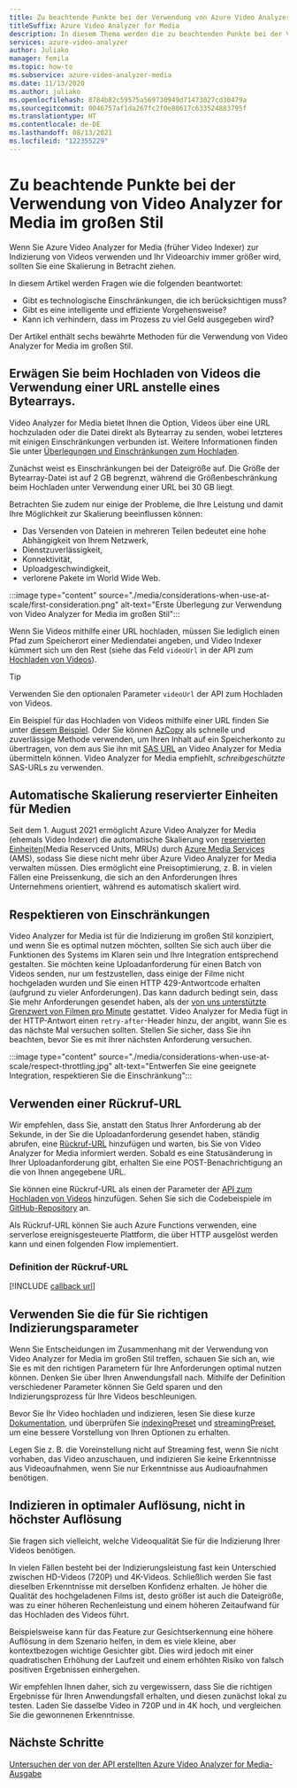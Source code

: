 ```yaml
---
title: Zu beachtende Punkte bei der Verwendung von Azure Video Analyzer for Media (früher Video Indexer) im großen Stil – Azure
titleSuffix: Azure Video Analyzer for Media
description: In diesem Thema werden die zu beachtenden Punkte bei der Verwendung von Azure Video Analyzer for Media (früher Video Indexer) im großen Stil behandelt.
services: azure-video-analyzer
author: Juliako
manager: femila
ms.topic: how-to
ms.subservice: azure-video-analyzer-media
ms.date: 11/13/2020
ms.author: juliako
ms.openlocfilehash: 8784b82c59575a569730949d71473027cd30479a
ms.sourcegitcommit: 0046757af1da267fc2f0e88617c633524883795f
ms.translationtype: HT
ms.contentlocale: de-DE
ms.lasthandoff: 08/13/2021
ms.locfileid: "122355229"
---
```

# <a name="things-to-consider-when-using-video-analyzer-for-media-at-scale"></a>Zu beachtende Punkte bei der Verwendung von Video Analyzer for Media im großen Stil

Wenn Sie Azure Video Analyzer for Media (früher Video Indexer) zur Indizierung von Videos verwenden und Ihr Videoarchiv immer größer wird, sollten Sie eine Skalierung in Betracht ziehen. 

In diesem Artikel werden Fragen wie die folgenden beantwortet:

* Gibt es technologische Einschränkungen, die ich berücksichtigen muss?
* Gibt es eine intelligente und effiziente Vorgehensweise?
* Kann ich verhindern, dass im Prozess zu viel Geld ausgegeben wird?

Der Artikel enthält sechs bewährte Methoden für die Verwendung von Video Analyzer for Media im großen Stil.

## <a name="when-uploading-videos-consider-using-a-url-over-byte-array"></a>Erwägen Sie beim Hochladen von Videos die Verwendung einer URL anstelle eines Bytearrays.

Video Analyzer for Media bietet Ihnen die Option, Videos über eine URL hochzuladen oder die Datei direkt als Bytearray zu senden, wobei letzteres mit einigen Einschränkungen verbunden ist. Weitere Informationen finden Sie unter [Überlegungen und Einschränkungen zum Hochladen](upload-index-videos.md#uploading-considerations-and-limitations).

Zunächst weist es Einschränkungen bei der Dateigröße auf. Die Größe der Bytearray-Datei ist auf 2 GB begrenzt, während die Größenbeschränkung beim Hochladen unter Verwendung einer URL bei 30 GB liegt.

Betrachten Sie zudem nur einige der Probleme, die Ihre Leistung und damit Ihre Möglichkeit zur Skalierung beeinflussen können:

* Das Versenden von Dateien in mehreren Teilen bedeutet eine hohe Abhängigkeit von Ihrem Netzwerk, 
* Dienstzuverlässigkeit, 
* Konnektivität, 
* Uploadgeschwindigkeit, 
* verlorene Pakete im World Wide Web.

:::image type="content" source="./media/considerations-when-use-at-scale/first-consideration.png" alt-text="Erste Überlegung zur Verwendung von Video Analyzer for Media im großen Stil":::

Wenn Sie Videos mithilfe einer URL hochladen, müssen Sie lediglich einen Pfad zum Speicherort einer Mediendatei angeben, und Video Indexer kümmert sich um den Rest (siehe das Feld `videoUrl` in der API zum [Hochladen von Videos](https://api-portal.videoindexer.ai/api-details#api=Operations&operation=Upload-Video)).

> [!TIP]
> Verwenden Sie den optionalen Parameter `videoUrl` der API zum Hochladen von Videos.

Ein Beispiel für das Hochladen von Videos mithilfe einer URL finden Sie unter [diesem Beispiel](upload-index-videos.md#code-sample). Oder Sie können [AzCopy](../../storage/common/storage-use-azcopy-v10.md) als schnelle und zuverlässige Methode verwenden, um Ihren Inhalt auf ein Speicherkonto zu übertragen, von dem aus Sie ihn mit [SAS URL](../../storage/common/storage-sas-overview.md) an Video Analyzer for Media übermitteln können. Video Analyzer for Media empfiehlt, *schreibgeschützte* SAS-URLs zu verwenden.

## <a name="automatic-scaling-of-media-reserved-units"></a>Automatische Skalierung reservierter Einheiten für Medien 

Seit dem 1. August 2021 ermöglicht Azure Video Analyzer for Media (ehemals Video Indexer) die automatische Skalierung von [reservierten Einheiten](../../media-services/latest/concept-media-reserved-units.md)(Media Reservced Units, MRUs) durch [Azure Media Services](../../media-services/latest/media-services-overview.md) (AMS), sodass Sie diese nicht mehr über Azure Video Analyzer for Media verwalten müssen. Dies ermöglicht eine Preisoptimierung, z. B. in vielen Fällen eine Preissenkung, die sich an den Anforderungen Ihres Unternehmens orientiert, während es automatisch skaliert wird. 

## <a name="respect-throttling"></a>Respektieren von Einschränkungen

Video Analyzer for Media ist für die Indizierung im großen Stil konzipiert, und wenn Sie es optimal nutzen möchten, sollten Sie sich auch über die Funktionen des Systems im Klaren sein und Ihre Integration entsprechend gestalten. Sie möchten keine Uploadanforderung für einen Batch von Videos senden, nur um festzustellen, dass einige der Filme nicht hochgeladen wurden und Sie einen HTTP 429-Antwortcode erhalten (aufgrund zu vieler Anforderungen). Das kann dadurch bedingt sein, dass Sie mehr Anforderungen gesendet haben, als der [von uns unterstützte Grenzwert von Filmen pro Minute](upload-index-videos.md#uploading-considerations-and-limitations) gestattet. Video Analyzer for Media fügt in der HTTP-Antwort einen `retry-after`-Header hinzu, der angibt, wann Sie es das nächste Mal versuchen sollten. Stellen Sie sicher, dass Sie ihn beachten, bevor Sie es mit Ihrer nächsten Anforderung versuchen.

:::image type="content" source="./media/considerations-when-use-at-scale/respect-throttling.jpg" alt-text="Entwerfen Sie eine geeignete Integration, respektieren Sie die Einschränkung":::

## <a name="use-callback-url"></a>Verwenden einer Rückruf-URL

Wir empfehlen, dass Sie, anstatt den Status Ihrer Anforderung ab der Sekunde, in der Sie die Uploadanforderung gesendet haben, ständig abrufen, eine [Rückruf-URL](upload-index-videos.md#callbackurl) hinzufügen und warten, bis Sie von Video Analyzer for Media informiert werden. Sobald es eine Statusänderung in Ihrer Uploadanforderung gibt, erhalten Sie eine POST-Benachrichtigung an die von Ihnen angegebene URL.

Sie können eine Rückruf-URL als einen der Parameter der [API zum Hochladen von Videos](https://api-portal.videoindexer.ai/api-details#api=Operations&operation=Upload-Video) hinzufügen. Sehen Sie sich die Codebeispiele im [GitHub-Repository](https://github.com/Azure-Samples/media-services-video-indexer/tree/master/) an. 

Als Rückruf-URL können Sie auch Azure Functions verwenden, eine serverlose ereignisgesteuerte Plattform, die über HTTP ausgelöst werden kann und einen folgenden Flow implementiert.

### <a name="callback-url-definition"></a>Definition der Rückruf-URL

[!INCLUDE [callback url](./includes/callback-url.md)]

## <a name="use-the-right-indexing-parameters-for-you"></a>Verwenden Sie die für Sie richtigen Indizierungsparameter

Wenn Sie Entscheidungen im Zusammenhang mit der Verwendung von Video Analyzer for Media im großen Stil treffen, schauen Sie sich an, wie Sie es mit den richtigen Parametern für Ihre Anforderungen optimal nutzen können. Denken Sie über Ihren Anwendungsfall nach. Mithilfe der Definition verschiedener Parameter können Sie Geld sparen und den Indizierungsprozess für Ihre Videos beschleunigen.

Bevor Sie Ihr Video hochladen und indizieren, lesen Sie diese kurze [Dokumentation](upload-index-videos.md), und überprüfen Sie [indexingPreset](upload-index-videos.md#indexingpreset) und [streamingPreset](upload-index-videos.md#streamingpreset), um eine bessere Vorstellung von Ihren Optionen zu erhalten.

Legen Sie z. B. die Voreinstellung nicht auf Streaming fest, wenn Sie nicht vorhaben, das Video anzuschauen, und indizieren Sie keine Erkenntnisse aus Videoaufnahmen, wenn Sie nur Erkenntnisse aus Audioaufnahmen benötigen.

## <a name="index-in-optimal-resolution-not-highest-resolution"></a>Indizieren in optimaler Auflösung, nicht in höchster Auflösung

Sie fragen sich vielleicht, welche Videoqualität Sie für die Indizierung Ihrer Videos benötigen. 

In vielen Fällen besteht bei der Indizierungsleistung fast kein Unterschied zwischen HD-Videos (720P) und 4K-Videos. Schließlich werden Sie fast dieselben Erkenntnisse mit derselben Konfidenz erhalten. Je höher die Qualität des hochgeladenen Films ist, desto größer ist auch die Dateigröße, was zu einer höheren Rechenleistung und einem höheren Zeitaufwand für das Hochladen des Videos führt.

Beispielsweise kann für das Feature zur Gesichtserkennung eine höhere Auflösung in dem Szenario helfen, in dem es viele kleine, aber kontextbezogen wichtige Gesichter gibt. Dies wird jedoch mit einer quadratischen Erhöhung der Laufzeit und einem erhöhten Risiko von falsch positiven Ergebnissen einhergehen.

Wir empfehlen Ihnen daher, sich zu vergewissern, dass Sie die richtigen Ergebnisse für Ihren Anwendungsfall erhalten, und diesen zunächst lokal zu testen. Laden Sie dasselbe Video in 720P und in 4K hoch, und vergleichen Sie die gewonnenen Erkenntnisse.

## <a name="next-steps"></a>Nächste Schritte

[Untersuchen der von der API erstellten Azure Video Analyzer for Media-Ausgabe](video-indexer-output-json-v2.md)